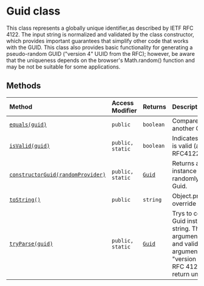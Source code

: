 # Guid class





This class represents a globally unique identifier,as described by 
IETF RFC 4122. The input string is normalized and validated by the class 
constructor, which provides important guarantees that simplify other code 
that works with the GUID. This class also provides basic functionality 
for generating a pseudo-random GUID ("version 4" UUID from the RFC); 
however, be aware that the uniqueness depends on the browser's 
Math.random() function and may be not be suitable for some applications. 







## Methods

| Method	   | Access Modifier | Returns	| Description|
|:-------------|:----|:-------|:-----------|
|[`equals(guid)`](#equalsguid)     | `public` | `boolean` | Compare this instance to another Guid instance   |
|[`isValid(guid)`](#isvalidguid)     | `public, static` | `boolean` | Indicates whether a guid is valid (according to RFC4122).   |
|[`constructorGuid(randomProvider)`](#constructorguidrandomprovider)     | `public, static` | [`Guid`](../sp-client-base/guid.md) | Returns a new Guid instance with a pseudo-randomly generated Guid.   |
|[`toString()`](#tostring)     | `public` | `string` | Object.prototype.toString override   |
|[`tryParse(guid)`](#tryparseguid)     | `public, static` | [`Guid`](../sp-client-base/guid.md) | Trys to construct a new Guid instance using guid string. The guid argument  is normalized and validated. If the argument is not a valid "version 4" UUID from  RFC 4122, tryParse will return undefined.   |




